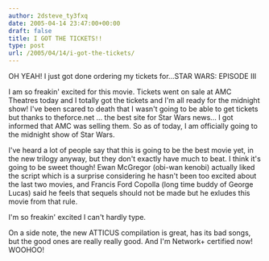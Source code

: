 ```yaml
---
author: 2dsteve_ty3fxq
date: 2005-04-14 23:47:00+00:00
draft: false
title: I GOT THE TICKETS!!
type: post
url: /2005/04/14/i-got-the-tickets/
---
```


OH YEAH! I just got done ordering my tickets for...STAR WARS: EPISODE III

I am so freakin' excited for this movie. Tickets went on sale at AMC Theatres today and I totally got the tickets and I'm all ready for the midnight show! I've been scared to death that I wasn't going to be able to get tickets but thanks to theforce.net ... the best site for Star Wars news... I got informed that AMC was selling them. So as of today, I am officially going to the midnight show of Star Wars.

I've heard a lot of people say that this is going to be the best movie yet, in the new trilogy anyway, but they don't exactly have much to beat. I think it's going to be sweet though! Ewan McGregor (obi-wan kenobi) actually liked the script which is a surprise considering he hasn't been too excited about the last two movies, and Francis Ford Copolla (long time buddy of George Lucas) said he feels that sequels should not be made but he exludes this movie from that rule.

I'm so freakin' excited I can't hardly type.

On a side note, the new ATTICUS compilation is great, has its bad songs, but the good ones are really really good. And I'm Network+ certified now! WOOHOO!
